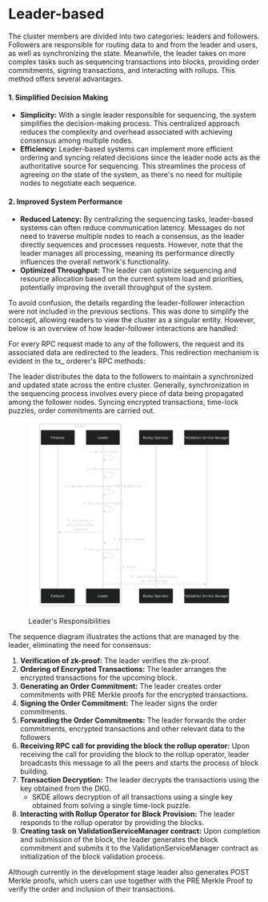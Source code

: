 # Leader-based

The cluster members are divided into two categories: leaders and followers. Followers are responsible for routing data to and from the leader and users, as well as synchronizing the state. Meanwhile, the leader takes on more complex tasks such as sequencing transactions into blocks, providing order commitments, signing transactions, and interacting with rollups. This method offers several advantages.

#### 1. Simplified Decision Making <a href="#simpler-decision-making" id="simpler-decision-making"></a>

* **Simplicity:** With a single leader responsible for sequencing, the system simplifies the decision-making process. This centralized approach reduces the complexity and overhead associated with achieving consensus among multiple nodes.
* **Efficiency:** Leader-based systems can implement more efficient ordering and syncing related decisions  since the leader node acts as the authoritative source for sequencing. This streamlines the process of agreeing on the state of the system, as there's no need for multiple nodes to negotiate each sequence.

#### 2. Improved System Performance

* **Reduced Latency:** By centralizing the sequencing tasks, leader-based systems can often reduce communication latency. Messages do not need to traverse multiple nodes to reach a consensus, as the leader directly sequences  and processes requests. However, note that the leader manages all processing, meaning its performance directly influences the overall network's functionality.
* **Optimized Throughput:** The leader can optimize sequencing and resource allocation based on the current system load and priorities, potentially improving the overall throughput of the system.

To avoid confusion, the details regarding the leader-follower interaction were not included in the previous sections. This was done to simplify the concept, allowing readers to view the cluster as a singular entity. However, below is an overview of how leader-follower interactions are handled:

For every RPC request made to any of the followers, the request and its associated data are redirected to the leaders. This redirection mechanism is evident in the tx\_ orderer's RPC methods:

The leader distributes the data to the followers to maintain a synchronized and updated state across the entire cluster. Generally, synchronization in the sequencing process involves every piece of data being propagated among the follower nodes. Syncing encrypted transactions, time-lock puzzles, order commitments are carried out.

<figure><img src="../../../.gitbook/assets/image (13) (1).png" alt=""><figcaption><p>Leader's Responsibilities</p></figcaption></figure>

The sequence diagram illustrates the actions that are managed by the leader, eliminating the need for consensus:

1. **Verification of zk-proof:** The leader verifies the zk-proof.
2. **Ordering of Encrypted Transactions:** The leader arranges the encrypted transactions for the upcoming block.
3. **Generating an Order Commitment:** The leader creates order commitments with PRE Merkle proofs for the encrypted transactions.
4. **Signing the Order Commitment:** The leader signs the order commitments.
5. **Forwarding the Order Commitments:** The leader forwards the order commitments, encrypted transactions and other relevant data to the followers&#x20;
6. **Receiving RPC call for providing the block the rollup operator:** Upon receiving the call for providing the block to the rollup operator, leader broadcasts this message to all the peers and starts the process of block building.
7. **Transaction Decryption:** The leader decrypts the transactions using the key obtained from the DKG.
   * SKDE allows decryption of all transactions using a single key obtained from solving a single time-lock puzzle.
8. **Interacting with Rollup Operator for Block Provision:** The leader responds to the rollup operator by providing the blocks.
9. **Creating task on ValidationServiceManager contract:** Upon completion and submission of the block, the leader generates the block commitment and submits it to the ValidationServiceManager contract as initialization of the block validation process.

Although currently in the development stage leader also generates POST Merkle proofs, which users can use together with the PRE Merkle Proof to verify the order and inclusion of their transactions.&#x20;
